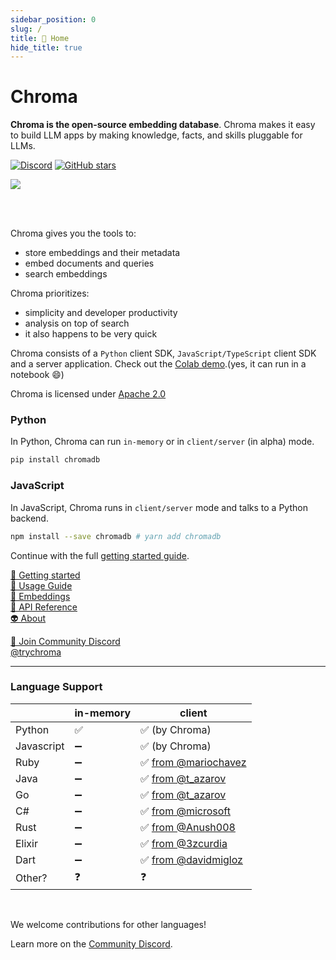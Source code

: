 ```yaml
---
sidebar_position: 0
slug: /
title: 🏡 Home
hide_title: true
---
```


# Chroma

**Chroma is the open-source embedding database**. Chroma makes it easy to build LLM apps by making knowledge, facts, and skills pluggable for LLMs.

[![Discord](https://img.shields.io/discord/1073293645303795742)](https://discord.gg/MMeYNTmh3x)
[![GitHub stars](https://img.shields.io/github/stars/chroma-core/chroma.svg?style=social&label=Star&maxAge=2400)](https://GitHub.com/chroma-core/chroma/stargazers/)


<img src="/img/hrm4.svg" />

<br/><br/>

Chroma gives you the tools to:

- store embeddings and their metadata
- embed documents and queries
- search embeddings

Chroma prioritizes:

- simplicity and developer productivity
- analysis on top of search
- it also happens to be very quick

Chroma consists of a `Python` client SDK, `JavaScript/TypeScript` client SDK and a server application. Check out the [Colab demo](https://colab.research.google.com/drive/1QEzFyqnoFxq7LUGyP1vzR4iLt9PpCDXv?usp=sharing).(yes, it can run in a notebook 😄)

Chroma is licensed under [Apache 2.0](https://github.com/chroma-core/chroma/blob/main/LICENSE)

### Python
In Python, Chroma can run `in-memory` or in `client/server` (in alpha) mode.
```bash
pip install chromadb
```

### JavaScript
In JavaScript, Chroma runs in `client/server` mode and talks to a Python backend.
```bash
npm install --save chromadb # yarn add chromadb
```


Continue with the full [getting started guide](./getting-started.md).

[🔑 Getting started](./getting-started.md)<br/>
[🧪 Usage Guide](./usage-guide.md)<br/>
[🧬 Embeddings](./embeddings.md)<br />
[📄 API Reference](./api-reference.md)<br/>
[👽 About](./about.md)<br/>

[💬 Join Community Discord](https://discord.gg/MMeYNTmh3x) <br/>
[@trychroma](https://twitter.com/trychroma) 


***

### Language Support

<div class="special_table"></div>

|              | in-memory | client |
|--------------|-----------|---------------|
| Python       | ✅        | ✅ (by Chroma)           |
| Javascript   | ➖        | ✅ (by Chroma)          |
| Ruby   | ➖        | ✅ [from @mariochavez](https://github.com/mariochavez/chroma)           |
| Java | ➖  | ✅ [from @t_azarov](https://github.com/amikos-tech/chromadb-java-client) |
| Go | ➖  | ✅ [from @t_azarov](https://github.com/amikos-tech/chroma-go) |
| C#   | ➖        | ✅ [from @microsoft](https://github.com/microsoft/semantic-kernel/tree/main/dotnet/src/Connectors/Connectors.Memory.Chroma)       |
| Rust | ➖ | ✅ [from @Anush008](https://crates.io/crates/chromadb) |
| Elixir | ➖ | ✅ [from @3zcurdia](https://hex.pm/packages/chroma/) |
| Dart | ➖ | ✅ [from @davidmigloz](https://pub.dev/packages/chromadb) |
| Other?       | ❓    | ❓            |

<br/>

We welcome contributions for other languages! 

Learn more on the [Community Discord](https://discord.gg/MMeYNTmh3x). 
